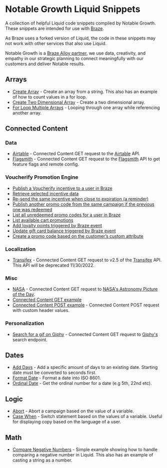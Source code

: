 # Notable Growth Liquid Snippets

A collection of helpful Liquid code snippets compiled by Notable Growth. These snippets are intended for use with [Braze](https://braze.com). 

As Braze uses a forked version of Liquid, the code in these snippets may not work with other services that also use Liquid.

Notable Growth is a [Braze Alloy partner](https://www.braze.com/partners/solutions-partners/notable-growth), we use data, creativity, and empathy in our strategic planning to connect meaningfully with our customers and deliver Notable results.

## Arrays
- [Create Array](./create-array.html) - Create an array from a string. This also has an example of how to count values in a for loop.
- [Create Two Dimensional Array](./create-two-dimensonial-array.html) - Create a two dimensional array.
- [For Loop Multiple Arrays](./forloop-multiple-arrays.html) - Looping through one array while referencing another array.

## Connected Content

### Data
- [Airtable](./data/connected-content-airtable.html) - Connected Content GET request to the [Airtable](https://airtable.com/api) API.
- [Flagsmith](./data/connected-content-flagsmith.html) - Connected Content GET request to the [Flagsmith](https://docs.flagsmith.com/deployment/locally-api) API to get feature flags and remote config.

### Voucherify Promotion Engine
- [Publish a Voucherify incentive to a user in Braze](/voucherify/loyalty/connected-content-publish-promo-code.html)
- [Retrieve selected incentive data](/voucherify/loyalty/connected-content-retrieve-data.html)
- [Re-send the same incentive when close to expiration (a reminder)](/voucherify/loyalty/connected-content-resend-promo-code.html)
- [Publish another promo code from the same campaign if the previous one was redeemed](/voucherify/loyalty/connected-content-republish-promo-code.html)
- [List all unredeemed promo codes for a user in Braze](/voucherify/loyalty/connected-content-list-unredeemed.html)
- [List available cart promotions](/voucherify/loyalty/connected-content-list-promotions.html)
- [Add loyalty points triggered by Braze event](/voucherify/loyalty/connected-content-add-loyalty-points.html)
- [Update gift card balance triggered by Braze event](/voucherify/loyalty/connected-content-update-card-balance.html)
- [Create a promo code based on the customer’s custom attribute](/voucherify/loyalty/connected-content-create-custom-code-pattern.html)

### Localization
- [Transifex](./localization/connected-content-transifex.html) - Connected Content GET request to v2.5 of the [Transifex](https://docs.transifex.com/api/introduction) API. This API will be deprecated 11/30/2022.

### Misc
- [NASA](./misc/connected-content-nasa.html) - Connected Content GET request to [NASA's Astronomy Picture of the Day](https://api.nasa.gov/).
- [Connected Content GET example](./misc/connected-content-get.html)
- [Connected Content POST example](./misc/connected-content-post.html) - Connected Content POST request with custom header values.

### Personalization
- [Search for a gif on Giphy](./personalization/giphy-search.html) - Connected Content GET request to [Giphy's](https://developers.giphy.com/docs/api/) search endpoint.


## Dates
- [Add Days](./add-days.html) - Add a specific amount of days to an existing date. Starting date must be converted to seconds first.
- [Format Date](./format-date.html) - Format a date into ISO 8601.
- [Ordinal Date](./ordinal-date.html) - Get the ordinal number for a date (e.g 5th, 22nd etc).

## Logic
- [Abort](./abort.html) - Abort a campaign based on the value of a variable.
- [Case When](./case-when.html) - Switch statement based on the values of a variable. Useful for displaying copy based on the language of a user.

## Math
- [Compare Negative Numbers](./compare-negative-numbers.html) - Simple example showing how to handle comparing a negative number in Liquid. This also has an example of casting a string as a number.